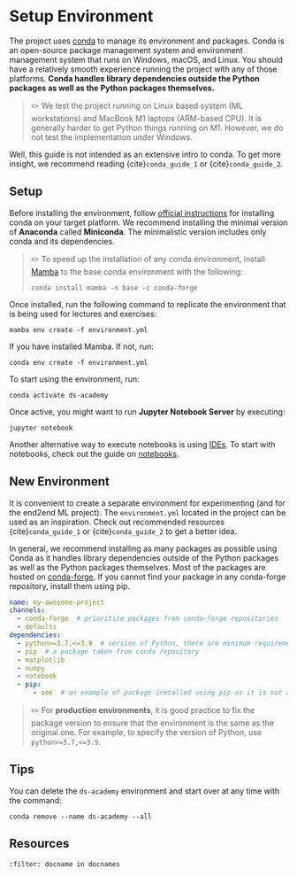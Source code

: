 # Setup Environment

The project uses [conda](https://docs.conda.io/en/latest/) to manage its environment and packages. Conda is an
open-source package management system and environment management system that runs on Windows, macOS, and Linux. You
should have a relatively smooth experience running the project with any of those platforms. **Conda handles library
dependencies outside the Python packages as well as the Python packages themselves.**

> ✏️ We test the project running on Linux based system (ML workstations) and MacBook M1 laptops
> (ARM-based CPU). It is generally harder to get Python things running on M1. However, we do not test the
> implementation under Windows.

Well, this guide is not intended as an extensive intro to conda. To get more insight, we recommend reading
{cite}`conda_guide_1` or {cite}`conda_guide_2`.

## Setup

Before installing the environment,
follow [official instructions](https://docs.conda.io/projects/conda/en/latest/user-guide/install/index.html) for
installing conda on your target platform. We recommend installing the minimal version of **Anaconda** called
**Miniconda**. The minimalistic version includes only conda and its dependencies.

> ✏️ To speed up the installation of any conda environment, install [Mamba](https://github.com/mamba-org/mamba)
> to the base conda environment with the following:
>
> ```console
> conda install mamba -n base -c conda-forge
> ```

Once installed, run the following command to replicate the environment that is being used for lectures and exercises:

```console
mamba env create -f environment.yml
```

If you have installed Mamba. If not, run:

```console
conda env create -f environment.yml
```

To start using the environment, run:

```console
conda activate ds-academy
```

Once active, you might want to run **Jupyter Notebook Server** by executing:

```console
jupyter notebook
```

Another alternative way to execute notebooks is using [IDEs](ide-overview.md). To start with notebooks, check out the
guide on [notebooks](notebooks.ipynb).

## New Environment

It is convenient to create a separate environment for experimenting (and for the end2end ML project).
The `environment.yml` located in the project can be used as an inspiration. Check out recommended resources
{cite}`conda_guide_1` or {cite}`conda_guide_2` to get a better idea.

In general, we recommend installing as many packages as possible using Conda as it handles library dependencies outside
of the Python packages as well as the Python packages themselves. Most of the packages are hosted
on [conda-forge](https://anaconda.org/conda-forge/repo). If you cannot find your package in any conda-forge repository,
install them using pip.

```yaml
name: my-awesome-project
channels:
  - conda-forge  # prioritize packages from conda-forge repositories
  - defaults
dependencies:
  - python>=3.7,<=3.9  # version of Python, there are minimum requirements on version, we leave it up to conda
  - pip  # a package taken from conda repository
  - matplotlib
  - numpy
  - notebook
  - pip:
      - see  # an example of package installed using pip as it is not available on conda
```

> ✏️ For **production environments**, it is good practice to fix the package version to ensure that
> the environment is the same as the original one. For example, to specify the version of Python,
> use `python>=3.7,<=3.9`.

## Tips

You can delete the `ds-academy` environment and start over at any time with the command:

```console
conda remove --name ds-academy --all
```

## Resources

```{bibliography}
:filter: docname in docnames
```